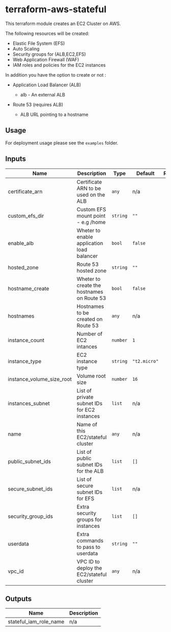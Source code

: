# terraform-aws-stateful

This terraform module creates an EC2 Cluster on AWS.

The following resources will be created:

- Elastic File System (EFS)
- Auto Scaling
- Security groups for (ALB,EC2,EFS)
- Web Application Firewall (WAF)
- IAM roles and policies for the EC2 instances

In addition you have the option to create or not :
 - Application Load Balancer (ALB)
     - alb - An external ALB

 - Route 53 (requires ALB)
     - ALB URL pointing to a hostname

## Usage

For deployment usage please see the `examples` folder.

## Inputs

| Name | Description | Type | Default | Required |
|------|-------------|------|---------|:--------:|
| certificate\_arn | Certificate ARN to be used on the ALB | `any` | n/a | yes |
| custom\_efs\_dir | Custom EFS mount point - e.g /home | `string` | `""` | no |
| enable\_alb | Wheter to enable application load balancer | `bool` | `false` | no |
| hosted\_zone | Route 53 hosted zone | `string` | `""` | no |
| hostname\_create | Wheter to create the hostnames on Route 53 | `bool` | `false` | no |
| hostnames | Hostnames to be created on Route 53 | `any` | n/a | yes |
| instance\_count | Number of EC2 intances | `number` | `1` | no |
| instance\_type | EC2 instance type | `string` | `"t2.micro"` | no |
| instance\_volume\_size\_root | Volume root size | `number` | `16` | no |
| instances\_subnet | List of private subnet IDs for EC2 instances | `list` | n/a | yes |
| name | Name of this EC2/stateful cluster | `any` | n/a | yes |
| public\_subnet\_ids | List of public subnet IDs for the ALB | `list` | `[]` | no |
| secure\_subnet\_ids | List of secure subnet IDs for EFS | `list` | n/a | yes |
| security\_group\_ids | Extra security groups for instances | `list` | `[]` | no |
| userdata | Extra commands to pass to userdata | `string` | `""` | no |
| vpc\_id | VPC ID to deploy the EC2/stateful cluster | `any` | n/a | yes |

## Outputs

| Name | Description |
|------|-------------|
| stateful\_iam\_role\_name | n/a |

